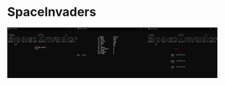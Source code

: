 # SpaceInvaders
  <div style="display:flex;">
        <img width="32%" src="/Image/Screenshot_1.png">
        <img width="32%" src="/Image/Screenshot_2.png">
        <img width="32%" src="/Image/Screenshot_3.png">  
  </div>  
